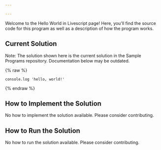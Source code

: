 ```yaml
---

---
```


Welcome to the Hello World in Livescript page! Here, you'll find the source code for this program as well as a description of how the program works.

## Current Solution

Note: The solution shown here is the current solution in the Sample Programs repository. Documentation below may be outdated.

{% raw %}

```Livescript
console.log 'hello, world!'

```

{% endraw %}

## How to Implement the Solution

No how to implement the solution available. Please consider contributing.

## How to Run the Solution

No how to run the solution available. Please consider contributing.